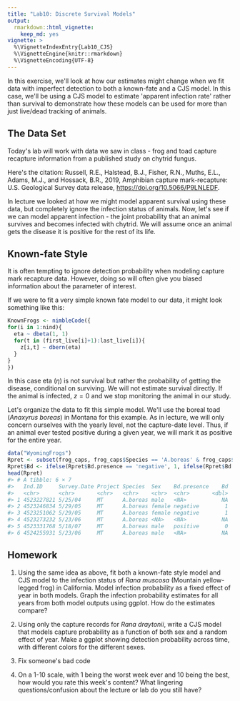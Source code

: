 ```yaml
---
title: "Lab10: Discrete Survival Models"
output: 
  rmarkdown::html_vignette:
    keep_md: yes
vignette: >
  %\VignetteIndexEntry{Lab10_CJS}
  %\VignetteEngine{knitr::rmarkdown}
  %\VignetteEncoding{UTF-8}
---
```






In this exercise, we'll look at how our estimates might change when we fit data with imperfect detection to both a known-fate and a CJS model. In this case, we'll be using a CJS model to estimate 'apparent infection rate' rather than survival to demonstrate how these models can be used for more than just live/dead tracking of animals. 

## The Data Set

Today's lab will work with data we saw in class - frog and toad capture recapture information from a published study on chytrid fungus. 
 
Here's the citation:
Russell, R.E., Halstead, B.J., Fisher, R.N., Muths, E.L., Adams, M.J., and Hossack, B.R., 2019, Amphibian capture mark-recapture: U.S. Geological Survey data release, https://doi.org/10.5066/P9LNLEDF.

In lecture we looked at how we might model apparent survival using these data, but completely ignore the infection status of animals. Now, let's see if we can model apparent infection - the joint probability that an animal survives and becomes infected with chytrid. We will assume once an animal gets the disease it is positive for the rest of its life. 

## Known-fate Style 

It is often tempting to ignore detection probability when modeling capture mark recapture data. However, doing so will often give you biased information about the parameter of interest. 

If we were to fit a very simple known fate model to our data, it might look something like this:


``` r
KnownFrogs <- nimbleCode({
for(i in 1:nind){
  eta ~ dbeta(1, 1)
  for(t in (first_live[i]+1):last_live[i]){
    z[i,t] ~ dbern(eta)
  }
}
})
```

In this case eta ($\eta$) is not survival but rather the probability of getting the disease, conditional on surviving. We will not estimate survival directly. If the animal is infected, $z = 0$ and we stop monitoring the animal in our study. 

Let's organize the data to fit this simple model. We'll use the boreal toad (*Anaxyrus boreas*) in Montana for this example. As in lecture, we will only concern ourselves with the yearly level, not the capture-date level. Thus, if an animal ever tested positive during a given year, we will mark it as positive for the entire year. 


``` r
data("WyomingFrogs")
Rpret <- subset(frog_caps, frog_caps$Species == 'A.boreas' & frog_caps$Project == "MT")
Rpret$Bd <- ifelse(Rpret$Bd.presence == 'negative', 1, ifelse(Rpret$Bd.presence == 'positive', 0, NA) )
head(Rpret)
#> # A tibble: 6 × 7
#>   Ind.ID     Survey.Date Project Species  Sex    Bd.presence    Bd
#>   <chr>      <chr>       <chr>   <chr>    <chr>  <chr>       <dbl>
#> 1 4523227821 5/25/04     MT      A.boreas male   <NA>           NA
#> 2 4523246834 5/29/05     MT      A.boreas female negative        1
#> 3 4523251062 5/29/05     MT      A.boreas female negative        1
#> 4 4523273232 5/23/06     MT      A.boreas <NA>   <NA>           NA
#> 5 4523331768 5/18/07     MT      A.boreas male   positive        0
#> 6 4524255931 5/23/06     MT      A.boreas male   <NA>           NA
```




## Homework

1. Using the same idea as above, fit both a known-fate style model and CJS model to the infection status of *Rana muscosa* (Mountain yellow-legged frog) in California. Model infection probability as a fixed effect of year in both models. Graph the infection probability estimates for all years from both model outputs using ggplot. How do the estimates compare?  


2. Using only the capture records for *Rana draytonii*, write a CJS model that models capture probability as a function of both sex and a random effect of year. Make a ggplot showing detection probability across time, with different colors for the different sexes.

3. Fix someone's bad code

4.  On a 1-10 scale, with 1 being the worst week ever and 10 being the best, how would you rate this week's content? What lingering questions/confusion about the lecture or lab do you still have?
